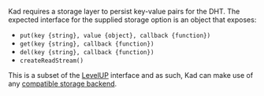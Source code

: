 Kad requires a storage layer to persist key-value pairs for the DHT. The 
expected interface for the supplied storage option is an object that exposes:

* `put(key {string}, value {object}, callback {function})`
* `get(key {string}, callback {function})`
* `del(key {string}, callback {function})`
* `createReadStream()`

This is a subset of the [LevelUP](https://github.com/Level/levelup) 
interface and as such, Kad can make use of any
[compatible storage backend](https://github.com/Level/levelup/wiki/Modules).
